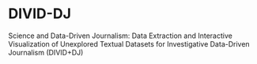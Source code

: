 # DIVID-DJ
Science and Data-Driven Journalism: Data Extraction and Interactive Visualization of Unexplored Textual Datasets for Investigative Data-Driven Journalism (DIVID+DJ) 
